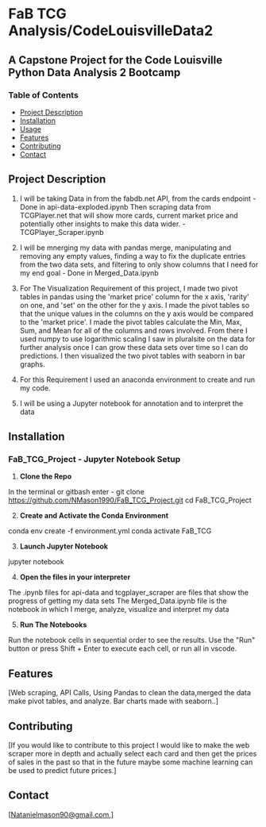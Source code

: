 # FaB TCG Analysis/CodeLouisvilleData2

## A Capstone Project for the Code Louisville Python Data Analysis 2 Bootcamp

### Table of Contents
- [Project Description](#project-description)
- [Installation](#installation)
- [Usage](#usage)
- [Features](#features)
- [Contributing](#contributing)
- [Contact](#contact)

## Project Description

1. I will be taking Data in from the fabdb.net API, from the cards endpoint - Done in api-data-exploded.ipynb
Then scraping data from TCGPlayer.net that will show more cards, current market price and potentially other insights to make this data wider. - TCGPlayer_Scraper.ipynb

2. I will be mnerging my data with pandas merge, manipulating and removing any empty values, finding a way to fix the duplicate entries from the two data sets, and filtering to only show columns that I need for my end goal - Done in Merged_Data.ipynb

3. For The Visualization Requirement of this project, I made two pivot tables in pandas using the 'market price' column for the x axis, 'rarity' on one, and 'set' on the other for the y axis. I made the pivot tables so that the unique values in the columns on the y axis would be compared to the 'market price'. I made the pivot tables calculate the Min, Max, Sum, and Mean for all of the columns and rows involved. From there I used numpy to use logarithmic scaling I saw in pluralsite on the data for further analysis once I can grow these data sets over time so I can do predictions. I then visualized the two pivot tables with seaborn in bar graphs. 

4. For this Requirement I used an anaconda environment to create and run my code. 

5. I will be using a Jupyter notebook for annotation and to interpret the data


## Installation
### FaB_TCG_Project - Jupyter Notebook Setup

1. **Clone the Repo**

In the terminal or gitbash enter -
git clone https://github.com/NMason1990/FaB_TCG_Project.git
cd FaB_TCG_Project

2. **Create and Activate the Conda Environment**

conda env create -f environment.yml
conda activate FaB_TCG


3. **Launch Jupyter Notebook**

jupyter notebook


4. **Open the files in your interpreter**

The .ipynb files for api-data and tcgplayer_scraper are files that show the progress of getting my data sets
The Merged_Data.ipynb file is the notebook in which I merge, analyze, visualize and interpret my data

5. **Run The Notebooks**

Run the notebook cells in sequential order to see the results. Use the "Run" button or press Shift + Enter to execute each cell, or run all in vscode.




## Features

[Web scraping, API Calls, Using Pandas to clean the data,merged the data make pivot tables, and analyze. Bar charts made with seaborn..]

## Contributing

[If you would like to contribute to this project I would like to make the web scraper more in depth and actually select each card and then get the prices of sales in the past so that in the future maybe some machine learning can be used to predict future prices.]


## Contact

[Natanielmason90@gmail.com,]
